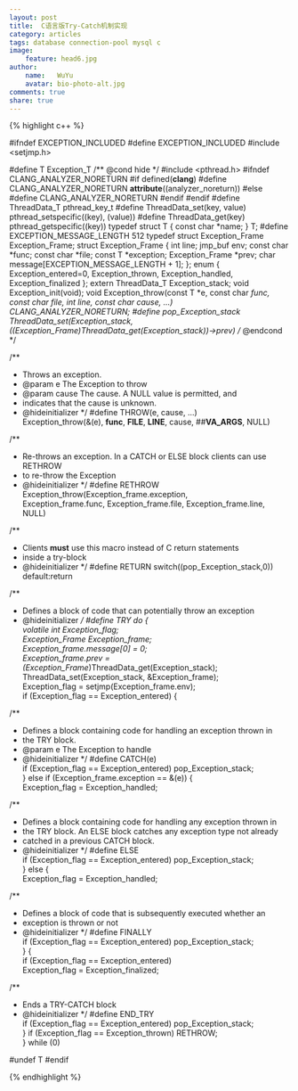 ```yaml
---
layout: post
title:  C语言版Try-Catch机制实现
category: articles
tags: database connection-pool mysql c
image:
    feature: head6.jpg
author:
    name:   WuYu
    avatar: bio-photo-alt.jpg
comments: true
share: true
---
```


{% highlight c++ %}

#ifndef EXCEPTION_INCLUDED
#define EXCEPTION_INCLUDED
#include <setjmp.h>

#define T Exception_T
/** @cond hide */
#include <pthread.h>
#ifndef CLANG_ANALYZER_NORETURN
#if defined(__clang__)
#define CLANG_ANALYZER_NORETURN __attribute__((analyzer_noreturn))
#else
#define CLANG_ANALYZER_NORETURN
#endif
#endif
#define ThreadData_T pthread_key_t
#define ThreadData_set(key, value) pthread_setspecific((key), (value))
#define ThreadData_get(key) pthread_getspecific((key))
typedef struct T {
        const char *name;
} T;
#define EXCEPTION_MESSAGE_LENGTH 512
typedef struct Exception_Frame Exception_Frame;
struct Exception_Frame {
	int line;
	jmp_buf env;
        const char *func;
	const char *file;
	const T *exception;
	Exception_Frame *prev;
        char message[EXCEPTION_MESSAGE_LENGTH + 1];
};
enum { Exception_entered=0, Exception_thrown, Exception_handled, Exception_finalized };
extern ThreadData_T Exception_stack;
void Exception_init(void);
void Exception_throw(const T *e, const char *func, const char *file, int line, const char *cause, ...) CLANG_ANALYZER_NORETURN;
#define pop_Exception_stack ThreadData_set(Exception_stack, ((Exception_Frame*)ThreadData_get(Exception_stack))->prev)
/** @endcond */


/**
 * Throws an exception.
 * @param e The Exception to throw
 * @param cause The cause. A NULL value is permitted, and
 * indicates that the cause is unknown.
 * @hideinitializer
 */
#define THROW(e, cause, ...) \
        Exception_throw(&(e), __func__, __FILE__, __LINE__, cause, ##__VA_ARGS__, NULL)


/**
 * Re-throws an exception. In a CATCH or ELSE block clients can use RETHROW
 * to re-throw the Exception
 * @hideinitializer
 */
#define RETHROW Exception_throw(Exception_frame.exception, \
        Exception_frame.func, Exception_frame.file, Exception_frame.line, NULL)


/**
 * Clients <b>must</b> use this macro instead of C return statements
 * inside a try-block
 * @hideinitializer
 */
#define RETURN switch((pop_Exception_stack,0)) default:return


/**
 * Defines a block of code that can potentially throw an exception
 * @hideinitializer
 */
#define TRY do { \
	volatile int Exception_flag; \
        Exception_Frame Exception_frame; \
        Exception_frame.message[0] = 0; \
        Exception_frame.prev = (Exception_Frame*)ThreadData_get(Exception_stack); \
        ThreadData_set(Exception_stack, &Exception_frame); \
        Exception_flag = setjmp(Exception_frame.env); \
        if (Exception_flag == Exception_entered) {


/**
 * Defines a block containing code for handling an exception thrown in
 * the TRY block.
 * @param e The Exception to handle
 * @hideinitializer
 */
#define CATCH(e) \
                if (Exception_flag == Exception_entered) pop_Exception_stack; \
        } else if (Exception_frame.exception == &(e)) { \
                Exception_flag = Exception_handled;


/**
 * Defines a block containing code for handling any exception thrown in
 * the TRY block. An ELSE block catches any exception type not already
 * catched in a previous CATCH block.
 * @hideinitializer
 */
#define ELSE \
                if (Exception_flag == Exception_entered) pop_Exception_stack; \
        } else { \
                Exception_flag = Exception_handled;


/**
 * Defines a block of code that is subsequently executed whether an
 * exception is thrown or not
 * @hideinitializer
 */
#define FINALLY \
                if (Exception_flag == Exception_entered) pop_Exception_stack; \
        } { \
                if (Exception_flag == Exception_entered) \
                        Exception_flag = Exception_finalized;


/**
 * Ends a TRY-CATCH block
 * @hideinitializer
 */
#define END_TRY \
                if (Exception_flag == Exception_entered) pop_Exception_stack; \
        } if (Exception_flag == Exception_thrown) RETHROW; \
        } while (0)


#undef T
#endif

{% endhighlight %}
